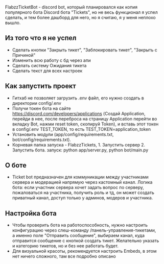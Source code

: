 FlabzzTicketBot - discord bot, который планировался как копия популярного бота Discord бота "Tickets", но не весь функционал я успел сделать, и тем более дашборд для него, но я считаю, я у меня неплохо вышло. 

## Из того что я не успел
* Сделать кнопки "Закрыть тикет", "Заблокировать тикет", "Закрыть с Причиной"
* Изменить всю работу с бд через апи
* Сделать систему Ожидания тикета
* Сделать текст для всех настроек

## Как запустить проект
* Гитхаб не позволяет загрузить .env файл, его нужно создать в директории config/.env
* Получи токен бота на сайте https://discord.com/developers/applications (Создай Application, перейди в нее, после переброса на страницу Application перейти во вкладку Bot, нажми reset token, скопируй Token), и вставь этот токен в config/.env TEST_TOKEN, то есть TEST_TOKEN=application_token
* Установить модули (app/config/requirements.txt, bot/config/requirements.txt).
* Корневая папка запуска - FlabzzTickets, 1. Запустить сервер 2. Запустить бота. запуск: python app/server.py, python bot/main.py


## О боте
* Ticket bot предназначен для коммуникации между участниками сервера и модерацией напрямую через кастомный канал. Логика бота: если участник сервера хочет задать вопрос по серверу, пожаловаться на участника, получить роль и тд, он может создать приватный канал, доступ только у админов, модеров и участника.

## Настройка бота
* Чтобы проверить бота на работоспособность, нужно настроить конфигурацию через слеш-команду /панель-управления-тикетами, а именно поле "Отправить сообщение", выбираем канал, куда отправится сообщение с кнопкой создать тикет. Желательно указать и категорию тикетов, но и без нее работать будет.
* Для визуальной красоты, рекомендуется настроить Embeds, в этом нет ничего сложного, там все подробно описано
